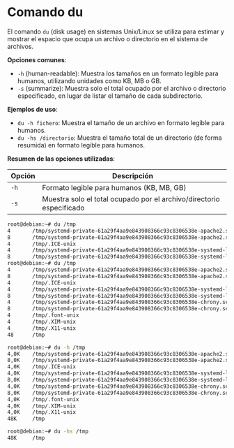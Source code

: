 # Comando du

El comando `du` (disk usage) en sistemas Unix/Linux se utiliza para estimar y mostrar el espacio que ocupa un archivo o directorio en el sistema de archivos. 

**Opciones comunes**:

- `-h` (human-readable): Muestra los tamaños en un formato legible para humanos, utilizando unidades como KB, MB o GB.
- `-s` (summarize): Muestra solo el total ocupado por el archivo o directorio especificado, en lugar de listar el tamaño de cada subdirectorio.

**Ejemplos de uso**:

- `du -h fichero`: Muestra el tamaño de un archivo en formato legible para humanos.
- `du -hs /directorio`: Muestra el tamaño total de un directorio (de forma resumida) en formato legible para humanos.

**Resumen de las opciones utilizadas**:

| Opción     | Descripción                                                                 |
|------------|-----------------------------------------------------------------------------|
| `-h`       | Formato legible para humanos (KB, MB, GB)                                   |
| `-s`       | Muestra solo el total ocupado por el archivo/directorio especificado        |

```bash
root@debian:~# du /tmp
4       /tmp/systemd-private-61a29f4aa9e843908366c93c8306538e-apache2.service-cvrOY8/tmp
8       /tmp/systemd-private-61a29f4aa9e843908366c93c8306538e-apache2.service-cvrOY8
4       /tmp/.ICE-unix
4       /tmp/systemd-private-61a29f4aa9e843908366c93c8306538e-systemd-logind.service-Bvohlw/tmp
8       /tmp/systemd-private-61a29f4aa9e843908366c93c8306538e-systemd-logind.service-Bvohlw
root@debian:~# du /tmp
4       /tmp/systemd-private-61a29f4aa9e843908366c93c8306538e-apache2.service-cvrOY8/tmp
8       /tmp/systemd-private-61a29f4aa9e843908366c93c8306538e-apache2.service-cvrOY8
4       /tmp/.ICE-unix
4       /tmp/systemd-private-61a29f4aa9e843908366c93c8306538e-systemd-logind.service-Bvohlw/tmp
8       /tmp/systemd-private-61a29f4aa9e843908366c93c8306538e-systemd-logind.service-Bvohlw
4       /tmp/systemd-private-61a29f4aa9e843908366c93c8306538e-chrony.service-eqmIPM/tmp
8       /tmp/systemd-private-61a29f4aa9e843908366c93c8306538e-chrony.service-eqmIPM
4       /tmp/.font-unix
4       /tmp/.XIM-unix
4       /tmp/.X11-unix
48      /tmp
```

```bash
root@debian:~# du -h /tmp
4,0K    /tmp/systemd-private-61a29f4aa9e843908366c93c8306538e-apache2.service-cvrOY8/tmp
8,0K    /tmp/systemd-private-61a29f4aa9e843908366c93c8306538e-apache2.service-cvrOY8
4,0K    /tmp/.ICE-unix
4,0K    /tmp/systemd-private-61a29f4aa9e843908366c93c8306538e-systemd-logind.service-Bvohlw/tmp
8,0K    /tmp/systemd-private-61a29f4aa9e843908366c93c8306538e-systemd-logind.service-Bvohlw
4,0K    /tmp/systemd-private-61a29f4aa9e843908366c93c8306538e-chrony.service-eqmIPM/tmp
8,0K    /tmp/systemd-private-61a29f4aa9e843908366c93c8306538e-chrony.service-eqmIPM
4,0K    /tmp/.font-unix
4,0K    /tmp/.XIM-unix
4,0K    /tmp/.X11-unix
48K     /tmp
```

```bash
root@debian:~# du -hs /tmp
48K     /tmp
```